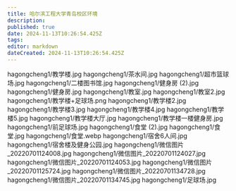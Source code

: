 ```yaml
---
title: 哈尔滨工程大学青岛校区环境
description: 
published: true
date: 2024-11-13T10:26:54.425Z
tags: 
editor: markdown
dateCreated: 2024-11-13T10:26:54.425Z
---
```


hagongcheng1/教学楼.jpg
hagongcheng1/茶水间.jpg
hagongcheng1/超市篮球场.jpg
hagongcheng1/二楼图书馆.jpg
hagongcheng1/健身房 (2).jpg
hagongcheng1/健身房.jpg
hagongcheng1/教室.jpg
hagongcheng1/教室2.jpg
hagongcheng1/教学楼+足球场.png
hagongcheng1/教学楼2.jpg
hagongcheng1/教学楼3.jpg
hagongcheng1/教学楼4.jpg
hagongcheng1/教学楼5.jpg
hagongcheng1/教学楼大厅.jpg
hagongcheng1/教学楼一楼健身房.jpg
hagongcheng1/前足球场.jpg
hagongcheng1/食堂 (2).jpg
hagongcheng1/食堂.jpg
hagongcheng1/食堂.webp
hagongcheng1/宿舍6人间.jpg
hagongcheng1/宿舍楼及健身公园.jpg
hagongcheng1/微信图片_20220701124008.jpg
hagongcheng1/微信图片_20220701124027.jpg
hagongcheng1/微信图片_20220701124053.jpg
hagongcheng1/微信图片_20220701125724.jpg
hagongcheng1/微信图片_20220701134728.jpg
hagongcheng1/微信图片_20220701134745.jpg
hagongcheng1/足球场.jpg